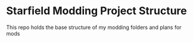 # Starfield Modding Project Structure
This repo holds the base structure of my modding folders and plans for mods

